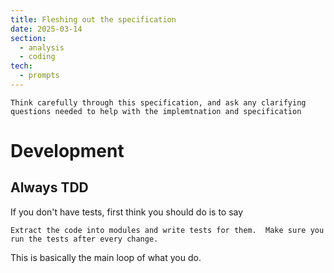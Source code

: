 ```yaml
---
title: Fleshing out the specification
date: 2025-03-14
section:
  - analysis
  - coding
tech:
  - prompts
---
```

```
Think carefully through this specification, and ask any clarifying questions needed to help with the implemtnation and specification
```

# Development

## Always TDD

If you don't have tests, first think you should do is to say

```
Extract the code into modules and write tests for them.  Make sure you run the tests after every change.
```

This is basically the main loop of what you do.
